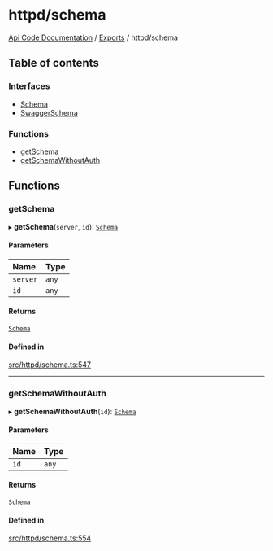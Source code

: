 # httpd/schema
 
[Api Code Documentation](../README.md) / [Exports](../modules.md) / httpd/schema

## Table of contents

### Interfaces

- [Schema](../interfaces/httpd_schema.Schema.md)
- [SwaggerSchema](../interfaces/httpd_schema.SwaggerSchema.md)

### Functions

- [getSchema](httpd_schema.md#getschema)
- [getSchemaWithoutAuth](httpd_schema.md#getschemawithoutauth)

## Functions

### getSchema

▸ **getSchema**(`server`, `id`): [`Schema`](../interfaces/httpd_schema.Schema.md)

#### Parameters

| Name | Type |
| :------ | :------ |
| `server` | `any` |
| `id` | `any` |

#### Returns

[`Schema`](../interfaces/httpd_schema.Schema.md)

#### Defined in

[src/httpd/schema.ts:547](https://github.com/openkfw/TruBudget/blob/2e43ea7/api/src/httpd/schema.ts#L547)

___

### getSchemaWithoutAuth

▸ **getSchemaWithoutAuth**(`id`): [`Schema`](../interfaces/httpd_schema.Schema.md)

#### Parameters

| Name | Type |
| :------ | :------ |
| `id` | `any` |

#### Returns

[`Schema`](../interfaces/httpd_schema.Schema.md)

#### Defined in

[src/httpd/schema.ts:554](https://github.com/openkfw/TruBudget/blob/2e43ea7/api/src/httpd/schema.ts#L554)
